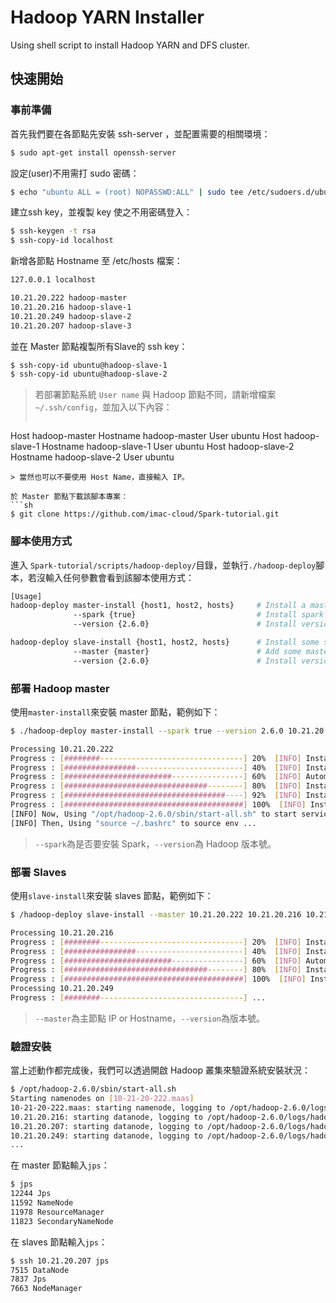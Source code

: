 # Hadoop YARN Installer 
Using shell script to install Hadoop YARN and DFS cluster.


## 快速開始
### 事前準備
首先我們要在各節點先安裝 ssh-server ，並配置需要的相關環境：
```sh
$ sudo apt-get install openssh-server
```
設定(user)不用需打 sudo 密碼：
```sh
$ echo "ubuntu ALL = (root) NOPASSWD:ALL" | sudo tee /etc/sudoers.d/ubuntu && sudo chmod 440 /etc/sudoers.d/ubuntu
```
建立ssh key，並複製 key 使之不用密碼登入：
```sh
$ ssh-keygen -t rsa
$ ssh-copy-id localhost
```
新增各節點 Hostname 至 /etc/hosts 檔案：
```sh
127.0.0.1 localhost

10.21.20.222 hadoop-master
10.21.20.216 hadoop-slave-1
10.21.20.249 hadoop-slave-2
10.21.20.207 hadoop-slave-3
```
並在 Master 節點複製所有Slave的 ssh key：
```sh
$ ssh-copy-id ubuntu@hadoop-slave-1
$ ssh-copy-id ubuntu@hadoop-slave-2
```
> 若部署節點系統 ```User name``` 與 Hadoop 節點不同，請新增檔案```~/.ssh/config```，並加入以下內容：
>```sh
Host hadoop-master
    Hostname hadoop-master
    User ubuntu
Host hadoop-slave-1
    Hostname hadoop-slave-1
    User ubuntu
Host hadoop-slave-2
    Hostname hadoop-slave-2
    User ubuntu
```
> 當然也可以不要使用 Host Name，直接輸入 IP。

於 Master 節點下載該腳本專案：
```sh
$ git clone https://github.com/imac-cloud/Spark-tutorial.git
```

### 腳本使用方式
進入 ```Spark-tutorial/scripts/hadoop-deploy/```目錄，並執行```./hadoop-deploy```腳本，若沒輸入任何參數會看到該腳本使用方式：
```sh
[Usage]
hadoop-deploy master-install {host1, host2, hosts}     # Install a master node and all-in-one hadoop node
              --spark {true}                           # Install spark to node, the default is false
              --version {2.6.0}                        # Install version, the default is 2.6.0

hadoop-deploy slave-install {host1, host2, hosts}      # Install some slaves node
              --master {master}                        # Add some master to slaves
              --version {2.6.0}                        # Install version, the default is 2.6.0
```

### 部署 Hadoop master
使用```master-install```來安裝 master 節點，範例如下：
```sh
$ ./hadoop-deploy master-install --spark true --version 2.6.0 10.21.20.222

Processing 10.21.20.222
Progress : [########--------------------------------] 20%  [INFO] Installing oracle java8 .....
Progress : [################------------------------] 40%  [INFO] Installing other packages .....
Progress : [########################----------------] 60%  [INFO] Automatically generated ssh keys .....
Progress : [################################--------] 80%  [INFO] Installing Hadoop .....
Progress : [####################################----] 92%  [INFO] Installing Spark ....
Progress : [########################################] 100%  [INFO] Install Finish ....
[INFO] Now, Using "/opt/hadoop-2.6.0/sbin/start-all.sh" to start service ...
[INFO] Then, Using "source ~/.bashrc" to source env ...
```
> ```--spark```為是否要安裝 Spark，```--version```為 Hadoop 版本號。


### 部署 Slaves
使用```slave-install```來安裝 slaves 節點，範例如下：
```sh
$ /hadoop-deploy slave-install --master 10.21.20.222 10.21.20.216 10.21.20.249 10.21.20.207

Processing 10.21.20.216
Progress : [########--------------------------------] 20%  [INFO] Installing oracle java8 .....
Progress : [################------------------------] 40%  [INFO] Installing other packages .....
Progress : [########################----------------] 60%  [INFO] Automatically generated ssh keys .....
Progress : [################################--------] 80%  [INFO] Installing Hadoop .....
Progress : [########################################] 100%  [INFO] Install Finish ....
Processing 10.21.20.249
Progress : [########--------------------------------] ...
```
> ```--master```為主節點 IP or Hostname，```--version```為版本號。

### 驗證安裝
當上述動作都完成後，我們可以透過開啟 Hadoop 叢集來驗證系統安裝狀況：
```sh
$ /opt/hadoop-2.6.0/sbin/start-all.sh
Starting namenodes on [10-21-20-222.maas]
10-21-20-222.maas: starting namenode, logging to /opt/hadoop-2.6.0/logs/hadoop-ubuntu-namenode-hadoop-master.out
10.21.20.216: starting datanode, logging to /opt/hadoop-2.6.0/logs/hadoop-ubuntu-datanode-hadoo-slave-1.out
10.21.20.207: starting datanode, logging to /opt/hadoop-2.6.0/logs/hadoop-ubuntu-datanode-hadoop-slave-2.out
10.21.20.249: starting datanode, logging to /opt/hadoop-2.6.0/logs/hadoop-ubuntu-datanode-hadoop-slave-3.out
...
```
在 master 節點輸入```jps```：
```sh
$ jps
12244 Jps
11592 NameNode
11978 ResourceManager
11823 SecondaryNameNode
```
在 slaves 節點輸入```jps```：
```sh
$ ssh 10.21.20.207 jps
7515 DataNode
7837 Jps
7663 NodeManager
```